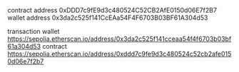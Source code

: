 contract address 0xDDD7c9fE9d3c480524C52CB2AfE0150d06E7f2B7
wallet address 0x3da2c525f141CcEAa54F4F6703B03BF61A304d53

transaction
wallet https://sepolia.etherscan.io/address/0x3da2c525f141cceaa54f4f6703b03bf61a304d53
contract https://sepolia.etherscan.io/address/0xddd7c9fe9d3c480524c52cb2afe0150d06e7f2b7
